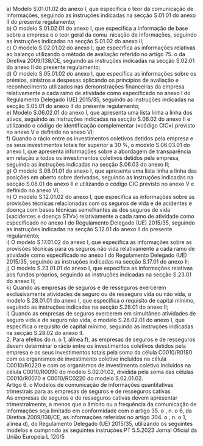  
a) Modelo S.01.01.02 do anexo I, que especifica o teor da comunicação de informações, seguindo as instruções 
indicadas na secção S.01.01 do anexo II do presente regulamento;  
b) O modelo S.01.02.01 do anexo I, que especifica a informação de base sobre a empresa e o teor geral da comu ­
nicação de informações, seguindo as instruções indicadas na secção S.01.02 do anexo II;  
c) O modelo S.02.01.02 do anexo I, que especifica as informações relativas ao balanço utilizando o método de 
avaliação referido no artigo 75.  o da Diretiva 2009/138/CE, seguindo as instruções indicadas na secção S.02.01 do 
anexo II do presente regulamento;  
d) O modelo S.05.01.02 do anexo I, que especifica as informações sobre os prémios, sinistros e despesas aplicando os 
princípios de avaliação e reconhecimento utilizados nas demonstrações financeiras da empresa relativamente a cada 
ramo de atividade como especificado no anexo I do Regulamento Delegado (UE) 2015/35, seguindo as instruções 
indicadas na secção S.05.01 do anexo II do presente regulamento;  
e) Modelo S.06.02.01 do anexo I, que apresenta uma lista linha a linha dos ativos, seguindo as instruções indicadas na 
secção S.06.02 do anexo II e utilizando o código de identificação complementar («código CIC») previsto no anexo V e 
definido no anexo VI;  
f) Quando o rácio entre os investimentos coletivos detidos pela empresa e os seus investimentos totais for superior a 
30 %, o modelo S.06.03.01 do anexo I, que apresenta informações sobre a abordagem de transparência em relação a 
todos os investimentos coletivos detidos pela empresa, seguindo as instruções indicadas na secção S.06.03 do 
anexo II;  
g) O modelo S.08.01.01 do anexo I, que apresenta uma lista linha a linha das posições em aberto sobre derivados, 
seguindo as instruções indicadas na secção S.08.01 do anexo II e utilizando o código CIC previsto no anexo V e 
definido no anexo VI;  
h) O modelo S.12.01.02 do anexo I, que especifica as informações sobre as provisões técnicas relacionadas com os 
seguros de vida e de acidentes e doença com bases técnicas semelhantes às dos seguros de vida («acidentes e doença 
STV») relativamente a cada ramo de atividade como especificado no anexo I do Regulamento Delegado (UE) 
2015/35, seguindo as instruções indicadas na secção S.12.01 do anexo II do presente regulamento;  
i) O modelo S.17.01.02 do anexo I, que especifica as informações sobre as provisões técnicas para os seguros não vida 
relativamente a cada ramo de atividade como especificado no anexo I do Regulamento Delegado (UE) 2015/35, 
seguindo as instruções indicadas na secção S.17.01 do anexo II;  
j) O modelo S.23.01.01 do anexo I, que especifica as informações relativas aos fundos próprios, seguindo as instruções 
indicadas na secção S.23.01 do anexo II;  
k) Quando as empresas de seguros e de resseguros exercerem exclusivamente atividades de seguro ou de resseguro vida 
ou não vida, o modelo S.28.01.01 do anexo I, que especifica o requisito de capital mínimo, seguindo as instruções 
indicadas na secção S.28.01 do anexo II;  
l) Quando as empresas de seguros exercerem em simultâneo atividades de seguro vida e de seguro não vida, o modelo 
S.28.02.01 do anexo I, que especifica o requisito de capital mínimo, seguindo as instruções indicadas na secção 
S.28.02 do anexo II.  
2. Para efeitos do n.  o 1, alínea f), as empresas de seguros e de resseguros devem determinar o rácio entre os 
investimentos coletivos detidos pela empresa e os seus investimentos totais pela soma da célula C0010/R0180 com 
os organismos de investimento coletivo incluídos na célula C0010/R0220 e com os organismos de investimento 
coletivo incluídos na célula C0010/R0090 do modelo S.02.01.02, dividida pela soma das células C0010/R0070 e 
C0010/RC0220 do modelo S.02.01.02.  
Artigo 6.  o 
Modelos de comunicação de informações quantitativas trimestrais para as empresas de seguros e de resseguros 
cativas  
As empresas de seguros e de resseguros cativas devem apresentar trimestralmente, a menos que o âmbito ou a 
frequência da comunicação de informações seja limitado em conformidade com o artigo 35.  o , n.  o 6, da Diretiva 
2009/138/CE, as informações referidas no artigo 304.  o , n.  o 1, alínea d), do Regulamento Delegado (UE) 2015/35, 
utilizando os seguintes modelos e cumprindo as seguintes instruções:PT  5.5.2023 Jornal Oficial da União Europeia L 120/5